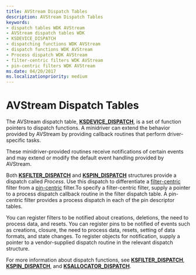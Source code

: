 ```yaml
---
title: AVStream Dispatch Tables
description: AVStream Dispatch Tables
keywords:
- dispatch tables WDK AVStream
- AVStream dispatch tables WDK
- KSDEVICE_DISPATCH
- dispatching functions WDK AVStream
- dispatch functions WDK AVStream
- Process dispatch WDK AVStream
- filter-centric filters WDK AVStream
- pin-centric filters WDK AVStream
ms.date: 04/20/2017
ms.localizationpriority: medium
---
```


# AVStream Dispatch Tables





The AVStream dispatch table, [**KSDEVICE\_DISPATCH**](/windows-hardware/drivers/ddi/ks/ns-ks-_ksdevice_dispatch), is a set of function pointers to dispatch functions. A minidriver can extend the behavior provided by AVStream by providing callback routines that perform driver-specific tasks.

These minidriver-provided routines receive notifications of certain events and may extend or modify the default event handling provided by AVStream.

Both [**KSFILTER\_DISPATCH**](/windows-hardware/drivers/ddi/ks/ns-ks-_ksfilter_dispatch) and [**KSPIN\_DISPATCH**](/windows-hardware/drivers/ddi/ks/ns-ks-_kspin_dispatch) structures provide a dispatch called *Process*. Use this dispatch to differentiate a [filter-centric](filter-centric-processing.md) filter from a [pin-centric](pin-centric-processing.md) filter.To specify a filter-centric filter, supply a pointer to a process dispatch callback routine in the filter dispatch table. A pin-centric filter provides a process dispatch in each of the pin descriptor tables.

You can register filters to be notified about creations, deletions, the need to process data, and resets. You can register pins to be notified of events such as creations, closure, the need to process data, resets, setting of data formats, and state changes. To register objects for notification, supply a pointer to a vendor-supplied dispatch routine in the relevant dispatch structure.

For more information about dispatch functions, see [**KSFILTER\_DISPATCH**](/windows-hardware/drivers/ddi/ks/ns-ks-_ksfilter_dispatch), [**KSPIN\_DISPATCH**](/windows-hardware/drivers/ddi/ks/ns-ks-_kspin_dispatch), and [**KSALLOCATOR\_DISPATCH**](/windows-hardware/drivers/ddi/ks/ns-ks-_ksallocator_dispatch).

 

